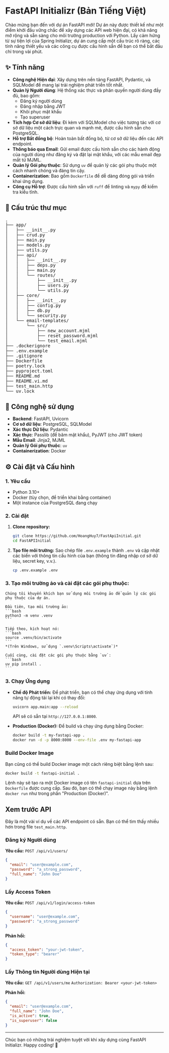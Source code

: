 # FastAPI Initializr (Bản Tiếng Việt)

Chào mừng bạn đến với dự án FastAPI mới! Dự án này được thiết kế như một điểm khởi đầu vững chắc để xây dựng các API web hiện đại, có khả năng mở rộng và sẵn sàng cho môi trường production với Python. Lấy cảm hứng từ sự tiện lợi của Spring Initializr, dự án cung cấp một cấu trúc rõ ràng, các tính năng thiết yếu và các công cụ được cấu hình sẵn để bạn có thể bắt đầu chỉ trong vài phút.

## ✨ Tính năng

*   **Công nghệ Hiện đại**: Xây dựng trên nền tảng FastAPI, Pydantic, và SQLModel để mang lại trải nghiệm phát triển tốt nhất.
*   **Quản lý Người dùng**: Hệ thống xác thực và phân quyền người dùng đầy đủ, bao gồm:
    *   Đăng ký người dùng
    *   Đăng nhập bằng JWT
    *   Khôi phục mật khẩu
    *   Tạo superuser
*   **Tích hợp Cơ sở dữ liệu**: Đi kèm với SQLModel cho việc tương tác với cơ sở dữ liệu một cách trực quan và mạnh mẽ, được cấu hình sẵn cho PostgreSQL.
*   **Hỗ trợ Bất đồng bộ**: Hoàn toàn bất đồng bộ, từ cơ sở dữ liệu đến các API endpoint.
*   **Thông báo qua Email**: Gửi email được cấu hình sẵn cho các hành động của người dùng như đăng ký và đặt lại mật khẩu, với các mẫu email đẹp mắt từ MJML.
*   **Quản lý Gói phụ thuộc**: Sử dụng `uv` để quản lý các gói phụ thuộc một cách nhanh chóng và đáng tin cậy.
*   **Containerization**: Bao gồm `Dockerfile` để dễ dàng đóng gói và triển khai ứng dụng.
*   **Công cụ Hỗ trợ**: Được cấu hình sẵn với `ruff` để linting và `mypy` để kiểm tra kiểu tĩnh.

## 🌳 Cấu trúc thư mục

<pre>
.
├── app/
│   ├── __init__.py
│   ├── crud.py
│   ├── main.py
│   ├── models.py
│   ├── utils.py
│   ├── api/
│   │   ├── __init__.py
│   │   ├── deps.py
│   │   ├── main.py
│   │   └── routes/
│   │       ├── __init__.py
│   │       ├── users.py
│   │       └── utils.py
│   ├── core/
│   │   ├── __init__.py
│   │   ├── config.py
│   │   ├── db.py
│   │   └── security.py
│   └── email-templates/
│       └── src/
│           ├── new_account.mjml
│           ├── reset_password.mjml
│           └── test_email.mjml
├── .dockerignore
├── .env.example
├── .gitignore
├── Dockerfile
├── poetry.lock
├── pyproject.toml
├── README.md
├── README.vi.md
├── test_main.http
└── uv.lock
</pre>

## 🚀 Công nghệ sử dụng

*   **Backend**: FastAPI, Uvicorn
*   **Cơ sở dữ liệu**: PostgreSQL, SQLModel
*   **Xác thực Dữ liệu**: Pydantic
*   **Xác thực**: Passlib (để băm mật khẩu), PyJWT (cho JWT token)
*   **Mẫu Email**: Jinja2, MJML
*   **Quản lý Gói phụ thuộc**: `uv`
*   **Containerization**: Docker

## ⚙️ Cài đặt và Cấu hình

### 1. Yêu cầu

*   Python 3.10+
*   Docker (tùy chọn, để triển khai bằng container)
*   Một instance của PostgreSQL đang chạy

### 2. Cài đặt

1.  **Clone repository:**
    ```bash
    git clone https://github.com/HoangHuy7/FastApiInitial.git
    cd FastAPIInitial
    ```

2.  **Tạo file môi trường:**
    Sao chép file `.env.example` thành `.env` và cập nhật các biến với thông tin cấu hình của bạn (thông tin đăng nhập cơ sở dữ liệu, secret key, v.v.).
    ```bash
    cp .env.example .env
    ```

### 3. Tạo môi trường ảo và cài đặt các gói phụ thuộc:
    Chúng tôi khuyến khích bạn sử dụng môi trường ảo để quản lý các gói phụ thuộc của dự án.

    Đầu tiên, tạo môi trường ảo:
    ```bash
    python3 -m venv .venv
    ```

    Tiếp theo, kích hoạt nó:
    ```bash
    source .venv/bin/activate
    ```
    *(Trên Windows, sử dụng `.venv\Scripts\activate`)*

    Cuối cùng, cài đặt các gói phụ thuộc bằng `uv`:
    ```bash
    uv pip install .
    ```

### 3. Chạy Ứng dụng

*   **Chế độ Phát triển:**
    Để phát triển, bạn có thể chạy ứng dụng với tính năng tự động tải lại khi có thay đổi:
    ```bash
    uvicorn app.main:app --reload
    ```
    API sẽ có sẵn tại `http://127.0.0.1:8000`.

*   **Production (Docker):**
    Để build và chạy ứng dụng bằng Docker:
    ```bash
    docker build -t my-fastapi-app .
    docker run -d -p 8000:8000 --env-file .env my-fastapi-app
    ```

### Build Docker Image

Bạn cũng có thể build Docker image một cách riêng biệt bằng lệnh sau:

```bash
docker build -t fastapi-initial .
```

Lệnh này sẽ tạo ra một Docker image có tên `fastapi-initial` dựa trên `Dockerfile` được cung cấp. Sau đó, bạn có thể chạy image này bằng lệnh `docker run` như trong phần "Production (Docker)".

## Xem trước API

Đây là một vài ví dụ về các API endpoint có sẵn. Bạn có thể tìm thấy nhiều hơn trong file `test_main.http`.

### Đăng ký Người dùng

**Yêu cầu:**
`POST /api/v1/users/`
```json
{
  "email": "user@example.com",
  "password": "a_strong_password",
  "full_name": "John Doe"
}
```

### Lấy Access Token

**Yêu cầu:**
`POST /api/v1/login/access-token`
```json
{
  "username": "user@example.com",
  "password": "a_strong_password"
}
```

**Phản hồi:**
```json
{
  "access_token": "your-jwt-token",
  "token_type": "bearer"
}
```

### Lấy Thông tin Người dùng Hiện tại

**Yêu cầu:**
`GET /api/v1/users/me`
`Authorization: Bearer <your-jwt-token>`

**Phản hồi:**
```json
{
  "email": "user@example.com",
  "full_name": "John Doe",
  "is_active": true,
  "is_superuser": false
}
```

---

Chúc bạn có những trải nghiệm tuyệt vời khi xây dựng cùng FastAPI Initializr. Happy coding! 🚀